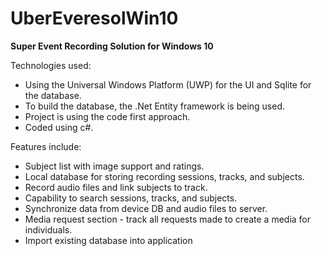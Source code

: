 # UberEveresolWin10

**Super Event Recording Solution for Windows 10**

Technologies used:
- Using the Universal Windows Platform (UWP) for the UI and Sqlite for the database.
- To build the database, the .Net Entity framework is being used.
- Project is using the code first approach.
- Coded using c#.

Features include:
- Subject list with image support and ratings.
- Local database for storing recording sessions, tracks, and subjects.
- Record audio files and link subjects to track.
- Capability to search sessions, tracks, and subjects.
- Synchronize data from device DB and audio files to server.
- Media request section - track all requests made to create a media for individuals.
- Import existing database into application
